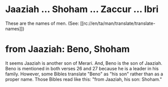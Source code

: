 # Jaaziah ... Shoham ... Zaccur ... Ibri

These are the names of men. (See: [[rc://en/ta/man/translate/translate-names]])

# from Jaaziah: Beno, Shoham

It seems Jaaziah is another son of Merari. And, Beno is the son of Jaaziah. Beno is mentioned in both verses 26 and 27 because he is a leader in his family. However, some Bibles translate "Beno" as "his son" rather than as a proper name. Those Bibles read like this: "from Jaaziah, his son: Shoham."

